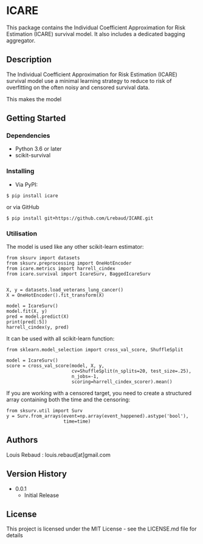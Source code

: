 # ICARE

This package contains the Individual Coefficient Approximation for Risk Estimation
(ICARE) survival model. It also includes a dedicated bagging aggregator.

## Description

The Individual Coefficient Approximation for Risk Estimation (ICARE) survival model
use a minimal learning strategy to reduce to risk of overfitting on the often 
noisy and censored survival data.


This makes the model 


## Getting Started

### Dependencies

* Python 3.6 or later
* scikit-survival

### Installing

* Via PyPI:
```
$ pip install icare
```
or via GitHub
```
$ pip install git+https://github.com/Lrebaud/ICARE.git
```

### Utilisation

The model is used like any other scikit-learn estimator:
```
from sksurv import datasets
from sksurv.preprocessing import OneHotEncoder
from icare.metrics import harrell_cindex
from icare.survival import IcareSurv, BaggedIcareSurv


X, y = datasets.load_veterans_lung_cancer()
X = OneHotEncoder().fit_transform(X)

model = IcareSurv()
model.fit(X, y)
pred = model.predict(X)
print(pred[:5])
harrell_cindex(y, pred)
```

It can be used with all scikit-learn function:
```
from sklearn.model_selection import cross_val_score, ShuffleSplit

model = IcareSurv()
score = cross_val_score(model, X, y,
                        cv=ShuffleSplit(n_splits=20, test_size=.25),
                        n_jobs=-1,
                        scoring=harrell_cindex_scorer).mean()

```

If you are working with a censored target, you need to create a
structured array containing both the time and the censoring:

```
from sksurv.util import Surv
y = Surv.from_arrays(event=np.array(event_happened).astype('bool'),
                     time=time)
```


## Authors

Louis Rebaud : louis.rebaud[at]gmail.com

## Version History

* 0.0.1
    * Initial Release

## License

This project is licensed under the MIT License - see the LICENSE.md file for details
